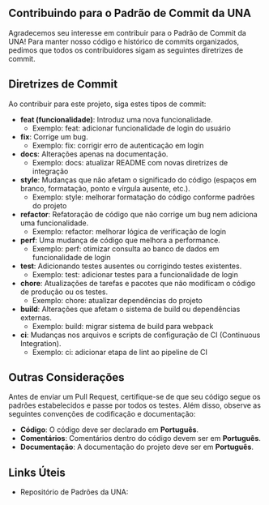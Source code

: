 ## Contribuindo para o Padrão de Commit da UNA

Agradecemos seu interesse em contribuir para o Padrão de Commit da UNA! Para manter nosso código e histórico de commits organizados, pedimos que todos os contribuidores sigam as seguintes diretrizes de commit.

## Diretrizes de Commit

Ao contribuir para este projeto, siga estes tipos de commit:

- **feat (funcionalidade)**: Introduz uma nova funcionalidade.
    - Exemplo: feat: adicionar funcionalidade de login do usuário
- **fix**: Corrige um bug.
    - Exemplo: fix: corrigir erro de autenticação em login
- **docs**: Alterações apenas na documentação.
    - Exemplo: docs: atualizar README com novas diretrizes de integração
- **style**: Mudanças que não afetam o significado do código (espaços em branco, formatação, ponto e vírgula ausente, etc.).
    - Exemplo: style: melhorar formatação do código conforme padrões do projeto
- **refactor**: Refatoração de código que não corrige um bug nem adiciona uma funcionalidade.
    - Exemplo: refactor: melhorar lógica de verificação de login
- **perf**: Uma mudança de código que melhora a performance.
    - Exemplo: perf: otimizar consulta ao banco de dados em funcionalidade de login
- **test**: Adicionando testes ausentes ou corrigindo testes existentes.
    - Exemplo: test: adicionar testes para a funcionalidade de login
- **chore**: Atualizações de tarefas e pacotes que não modificam o código de produção ou os testes.
    - Exemplo: chore: atualizar dependências do projeto
- **build**: Alterações que afetam o sistema de build ou dependências externas.
    - Exemplo: build: migrar sistema de build para webpack
- **ci**: Mudanças nos arquivos e scripts de configuração de CI (Continuous Integration).
    - Exemplo: ci: adicionar etapa de lint ao pipeline de CI

## Outras Considerações

Antes de enviar um Pull Request, certifique-se de que seu código segue os padrões estabelecidos e passe por todos os testes. Além disso, observe as seguintes convenções de codificação e documentação:

- **Código**: O código deve ser declarado em **Português**.
- **Comentários**: Comentários dentro do código devem ser em **Português**.
- **Documentação**: A documentação do projeto deve ser em **Português**.

## Links Úteis

- Repositório de Padrões da UNA:
